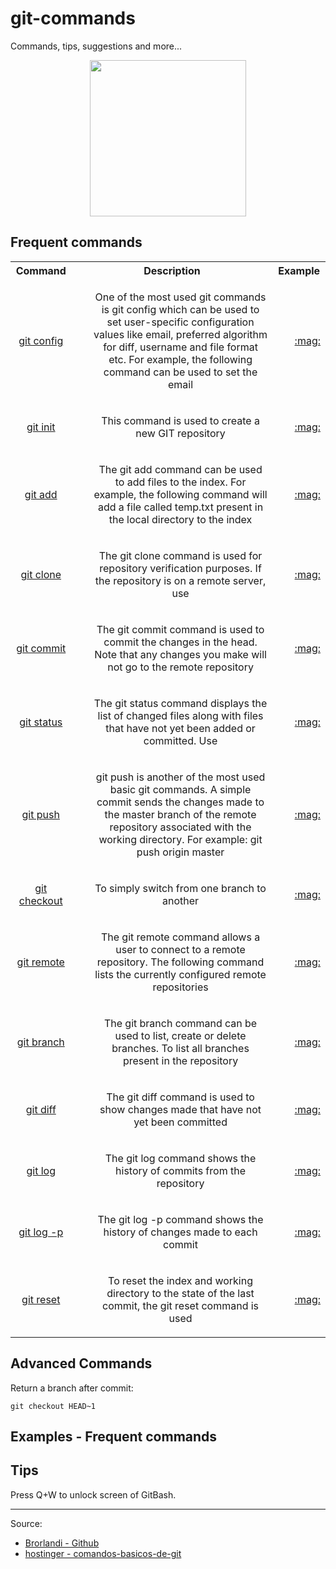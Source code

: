 # git-commands
Commands, tips, suggestions and more...


<div align="center"><img width="250" src="https://cdn.thedesigninspiration.com/wp-content/uploads/2014/02/Cat-Illustrations-040.jpg"/></div>


##  Frequent commands

<table>
 <tr>
     <th>Command</th>
     <th>Description</th>
     <th>Example</th>
 </tr>
  <tr align="center">
     <td><a href="">git config</a></td>
     <td>
         <ul>
             <p>One of the most used git commands is git config which can be used to set user-specific configuration values like email, preferred algorithm for diff, username and file format etc. For example, the following command can be used to set the email</p>
         </ul>
     </td>
    <td>
         <ul>
             <p><a href=""></p>:mag:</li>
         </ul>
     </td>
 </tr>
 
  <tr align="center">
     <td><a href="">git init</a></td>
     <td>
         <ul>
             <p>This command is used to create a new GIT repository</p>
         </ul>
     </td>
    <td>
         <ul>
             <p><a href=""></p>:mag:</li>
         </ul>
     </td>
 </tr>
 
 <tr align="center">
     <td><a href="">git add</a></td>
     <td>
         <ul>
             <p>The git add command can be used to add files to the index. For example, the following command will add a file called temp.txt present in the local directory to the index</p>
         </ul>
     </td>
    <td>
         <ul>
             <p><a href=""></p>:mag:</li>
         </ul>
     </td>
 </tr>
 
 
 <tr align="center">
     <td><a href="">git clone</a></td>
     <td>
         <ul>
             <p>The git clone command is used for repository verification purposes. If the repository is on a remote server, use</p>
         </ul>
     </td>
    <td>
         <ul>
             <p><a href=""></p>:mag:</li>
         </ul>
     </td>
 </tr>
 
 <tr align="center">
     <td><a href="">git commit</a></td>
     <td>
         <ul>
             <p>The git commit command is used to commit the changes in the head. Note that any changes you make will not go to the remote repository</p>
         </ul>
     </td>
    <td>
         <ul>
             <p><a href=""></p>:mag:</li>
         </ul>
     </td>
 </tr>
 
 
 
 <tr align="center">
     <td><a href="">git status</a></td>
     <td>
         <ul>
             <p>The git status command displays the list of changed files along with files that have not yet been added or committed. Use</p>
         </ul>
     </td>
    <td>
         <ul>
             <p><a href=""></p>:mag:</li>
         </ul>
     </td>
 </tr>
 
 <tr align="center">
     <td><a href="">git push</a></td>
     <td>
         <ul>
             <p>git push is another of the most used basic git commands. A simple commit sends the changes made to the master branch of the remote repository associated with the working directory. For example:
git push origin master</p>
         </ul>
     </td>
    <td>
         <ul>
             <p><a href=""></p>:mag:</li>
         </ul>
     </td>
 </tr>
 
 
 
 <tr align="center">
     <td><a href="">git checkout</a></td>
     <td>
         <ul>
             <p>To simply switch from one branch to another</p>
         </ul>
     </td>
    <td>
         <ul>
             <p><a href=""></p>:mag:</li>
         </ul>
     </td>
 </tr>
 
 <tr align="center">
     <td><a href="">git remote</a></td>
     <td>
         <ul>
             <p>The git remote command allows a user to connect to a remote repository. The following command lists the currently configured remote repositories</p>
         </ul>
     </td>
    <td>
         <ul>
             <p><a href=""></p>:mag:</li>
         </ul>
     </td>
 </tr>
 
 <tr align="center">
     <td><a href="">git branch</a></td>
     <td>
         <ul>
             <p>The git branch command can be used to list, create or delete branches. To list all branches present in the repository</p>
         </ul>
     </td>
    <td>
         <ul>
             <p><a href=""></p>:mag:</li>
         </ul>
     </td>
 </tr>
  <tr align="center">
     <td><a href="">git diff</a></td>
     <td>
         <ul>
             <p>The git diff command is used to show changes made that have not yet been committed</p>
         </ul>
     </td>
    <td>
         <ul>
             <p><a href=""></p>:mag:</li>
         </ul>
     </td>
 </tr>
 <tr align="center">
     <td><a href="">git log</a></td>
     <td>
         <ul>
             <p>The git log command shows the history of commits from the repository</p>
         </ul>
     </td>
    <td>
         <ul>
             <p><a href=""></p>:mag:</li>
         </ul>
     </td>
 </tr>
 <tr align="center">
     <td><a href="">git log -p</a></td>
     <td>
         <ul>
             <p>The git log -p command shows the history of changes made to each commit</p>
         </ul>
     </td>
    <td>
         <ul>
             <p><a href=""></p>:mag:</li>
         </ul>
     </td>
 </tr>
 
  <tr align="center">
     <td><a href="">git reset</a></td>
     <td>
         <ul>
             <p>To reset the index and working directory to the state of the last commit, the git reset command is used</p>
         </ul>
     </td>
    <td>
         <ul>
             <p><a href=""></p>:mag:</li>
         </ul>
     </td>
 </tr>
 
</table>

## Advanced Commands


Return a branch after commit:

```
git checkout HEAD~1
```



## Examples - Frequent commands




## Tips

Press Q+W to unlock screen of GitBash.



<hr>

Source:

<ul>
  <li><a href="https://brorlandi.github.io/git-desfazendo-commits">Brorlandi - Github</a></li>
   <li><a href="https://www.hostinger.com.br/tutoriais/comandos-basicos-de-git?ppc_campaign=google_performance_max&gclid=CjwKCAiAiKuOBhBQEiwAId_sK3yZqfsAsUh_PZoS3tGGZw79eAi4VpGOHHIax5b5-GxlSSmNabJlvxoCyUEQAvD_BwE">hostinger - comandos-basicos-de-git</a></li>
  
</ul>




